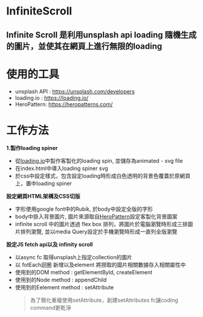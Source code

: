 # InfiniteScroll
## Infinite Scroll 是利用unsplash api loading 隨機生成的圖片，並使其在網頁上進行無限的loading

# 使用的工具
- unsplash API : https://unsplash.com/developers
- loading.io : https://loading.io/
- HeroPattern: https://heropatterns.com/

# 工作方法
**1.製作loading spiner**
- 從[loading.io](https://loading.io/)中製作客製化的loading spin, 並儲存為animated - svg file
- 在index.html中導入loading spiner svg
- 於css中設定樣式，包含設定loading時形成白色透明的背景色覆蓋於原網頁上，置中loading spiner

**設定網頁HTML架構及CSS切版**
- 字形使用google font中的Rubik, 於body中設定全版的字形
- body中掛入背景圖片, 圖片來源取自[HeroPattern](https://heropatterns.com/)設定客製化背景圖案
- infinite scroll 中的圖片透過 flex box 排列，將圖片於電腦瀏覽時形成三排圖片排列瀏覽, 並以media Query設定於手機瀏覽時形成一直列全版瀏覽

**設定JS fetch api以及 infinity scroll**
- 以async fc 取得unsplash上指定collection的圖片
- 以 fotEach迴圈 新增<a>以及<img>element 將撈取的圖片相關數據存入相關屬性中
- 使用到的DOM method : getElementById, createElement
- 使用到的Node method : appendChild
- 使用到的Eelement method : setAttribute
    >為了簡化重複使用setAttribute，創建setAttributes fc讓coding command更乾淨

